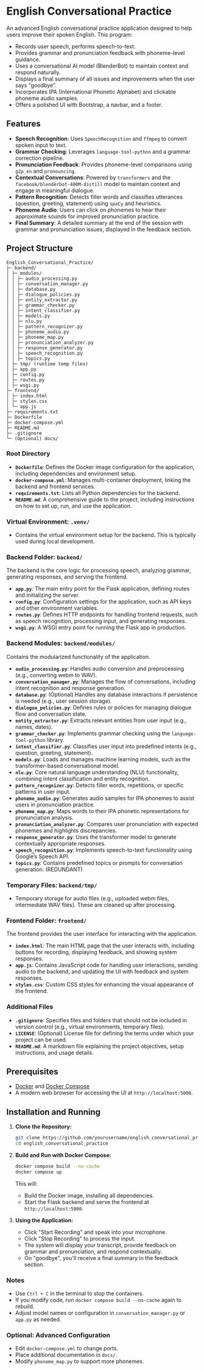 # English Conversational Practice

An advanced English conversational practice application designed to help users improve their spoken English. This program:
- Records user speech, performs speech-to-text.
- Provides grammar and pronunciation feedback with phoneme-level guidance.
- Uses a conversational AI model (BlenderBot) to maintain context and respond naturally.
- Displays a final summary of all issues and improvements when the user says "goodbye".
- Incorporates IPA (International Phonetic Alphabet) and clickable phoneme audio samples.
- Offers a polished UI with Bootstrap, a navbar, and a footer.

## Features

- **Speech Recognition**: Uses `SpeechRecognition` and `ffmpeg` to convert spoken input to text.
- **Grammar Checking**: Leverages `language-tool-python` and a grammar correction pipeline.
- **Pronunciation Feedback**: Provides phoneme-level comparisons using `g2p_en` and `pronouncing`.
- **Contextual Conversations**: Powered by `transformers` and the `facebook/blenderbot-400M-distill` model to maintain context and engage in meaningful dialogue.
- **Pattern Recognition**: Detects filler words and classifies utterances (question, greeting, statement) using `spaCy` and heuristics.
- **Phoneme Audio**: Users can click on phonemes to hear their approximate sounds for improved pronunciation practice.
- **Final Summary**: A detailed summary at the end of the session with grammar and pronunciation issues, displayed in the feedback section.

## Project Structure
```
English_Conversational_Practice/ 
├─ backend/ 
│ ├─ modules/ 
│ │ ├─ audio_processing.py 
│ │ ├─ conversation_manager.py 
│ │ ├─ database.py 
│ │ ├─ dialogue_policies.py 
│ │ ├─ entity_extractor.py 
│ │ ├─ grammar_checker.py 
│ │ ├─ intent_classifier.py 
│ │ ├─ models.py 
│ │ ├─ nlu.py 
│ │ ├─ pattern_recognizer.py 
│ │ ├─ phoneme_audio.py 
│ │ ├─ phoneme_map.py 
│ │ ├─ pronunciation_analyzer.py 
│ │ ├─ response_generator.py 
│ │ ├─ speech_recognition.py 
│ │ ├─ topics.py 
│ ├─ tmp/ (runtime temp files) 
│ ├─ app.py 
│ ├─ config.py 
│ ├─ routes.py 
│ ├─ wsgi.py 
├─ frontend/ 
│ ├─ index.html 
│ ├─ styles.css 
│ └─ app.js 
├─ requirements.txt 
├─ Dockerfile 
├─ docker-compose.yml 
├─ README.md 
├─ .gitignore 
└─ (Optional) docs/
```

### Root Directory

- **`Dockerfile`**: Defines the Docker image configuration for the application, including dependencies and environment setup.
- **`docker-compose.yml`**: Manages multi-container deployment, linking the backend and frontend services.
- **`requirements.txt`**: Lists all Python dependencies for the backend.
- **`README.md`**: A comprehensive guide to the project, including instructions on how to set up, run, and use the application.

### Virtual Environment: `.venv/`
- Contains the virtual environment setup for the backend. This is typically used during local development.

### Backend Folder: `backend/`
The backend is the core logic for processing speech, analyzing grammar, generating responses, and serving the frontend.

- **`app.py`**: The main entry point for the Flask application, defining routes and initializing the server.
- **`config.py`**: Configuration settings for the application, such as API keys and other environment variables.
- **`routes.py`**: Defines HTTP endpoints for handling frontend requests, such as speech recognition, processing input, and generating responses.
- **`wsgi.py`**: A WSGI entry point for running the Flask app in production.

### Backend Modules: `backend/modules/`
Contains the modularized functionality of the application.

- **`audio_processing.py`**: Handles audio conversion and preprocessing (e.g., converting webm to WAV).
- **`conversation_manager.py`**: Manages the flow of conversations, including intent recognition and response generation.
- **`database.py`**: (Optional) Handles any database interactions if persistence is needed (e.g., user session storage).
- **`dialogue_policies.py`**: Defines rules or policies for managing dialogue flow and conversation state.
- **`entity_extractor.py`**: Extracts relevant entities from user input (e.g., names, dates).
- **`grammar_checker.py`**: Implements grammar checking using the `language-tool-python` library.
- **`intent_classifier.py`**: Classifies user input into predefined intents (e.g., question, greeting, statement).
- **`models.py`**: Loads and manages machine learning models, such as the transformer-based conversational model.
- **`nlu.py`**: Core natural language understanding (NLU) functionality, combining intent classification and entity recognition.
- **`pattern_recognizer.py`**: Detects filler words, repetitions, or specific patterns in user input.
- **`phoneme_audio.py`**: Generates audio samples for IPA phonemes to assist users in pronunciation practice.
- **`phoneme_map.py`**: Maps words to their IPA phonetic representations for pronunciation analysis.
- **`pronunciation_analyzer.py`**: Compares user pronunciation with expected phonemes and highlights discrepancies.
- **`response_generator.py`**: Uses the transformer model to generate contextually appropriate responses.
- **`speech_recognition.py`**: Implements speech-to-text functionality using Google’s Speech API.
- **`topics.py`**: Contains predefined topics or prompts for conversation generation. (REDUNDANT)

### Temporary Files: `backend/tmp/`
- Temporary storage for audio files (e.g., uploaded webm files, intermediate WAV files). These are cleaned up after processing.

### Frontend Folder: `frontend/`
The frontend provides the user interface for interacting with the application.

- **`index.html`**: The main HTML page that the user interacts with, including buttons for recording, displaying feedback, and showing system responses.
- **`app.js`**: Contains JavaScript code for handling user interactions, sending audio to the backend, and updating the UI with feedback and system responses.
- **`styles.css`**: Custom CSS styles for enhancing the visual appearance of the frontend.

### Additional Files

- **`.gitignore`**: Specifies files and folders that should not be included in version control (e.g., virtual environments, temporary files).
- **`LICENSE`**: (Optional) License file for defining the terms under which your project can be used.
- **`README.md`**: A markdown file explaining the project objectives, setup instructions, and usage details.

## Prerequisites

- [Docker](https://docs.docker.com/get-docker/) and [Docker Compose](https://docs.docker.com/compose/install/)
- A modern web browser for accessing the UI at `http://localhost:5000`.

## Installation and Running

1. **Clone the Repository:**
   ```bash
   git clone https://github.com/yourusername/english_conversational_practice.git
   cd english_conversational_practice
   ```

2. **Build and Run with Docker Compose:**
   ```bash
   docker compose build --no-cache
   docker compose up
   ```

   This will:
   - Build the Docker image, installing all dependencies.
   - Start the Flask backend and serve the frontend at `http://localhost:5000`.

3. **Using the Application:**
   - Click "Start Recording" and speak into your microphone.
   - Click "Stop Recording" to process the input.
   - The system will display your transcript, provide feedback on grammar and pronunciation, and respond contextually.
   - On "goodbye", you'll receive a final summary in the feedback section.

### Notes

- Use `Ctrl + C` in the terminal to stop the containers.
- If you modify code, run `docker compose build --no-cache` again to rebuild.
- Adjust model names or configuration in `conversation_manager.py` or `app.py` as needed.

### Optional: Advanced Configuration

- Edit `docker-compose.yml` to change ports.
- Place additional documentation in `docs/`.
- Modify `phoneme_map.py` to support more phonemes.
